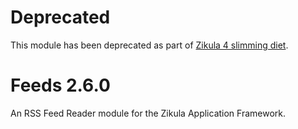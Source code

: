 # Deprecated

This module has been deprecated as part of [Zikula 4 slimming diet](https://github.com/zikula/core/blob/main/ZIKULA-4.0.md).

# Feeds 2.6.0

An RSS Feed Reader module for the Zikula Application Framework.
